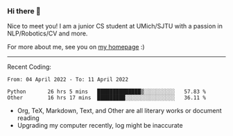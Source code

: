 ### Hi there 👋

Nice to meet you! I am a junior CS student at UMich/SJTU with a passion in NLP/Robotics/CV and more. 

For more about me, see you on [my homepage](https://jiayipan.me) :)

---

Recent Coding:
<!--START_SECTION:waka-->

```text
From: 04 April 2022 - To: 11 April 2022

Python       26 hrs 5 mins   ██████████████▒░░░░░░░░░░   57.83 %
Other        16 hrs 17 mins  █████████░░░░░░░░░░░░░░░░   36.11 %
```

<!--END_SECTION:waka-->
- Org, TeX, Markdown, Text, and Other are all literary works or document reading
- Upgrading my computer recently, log might be inaccurate
